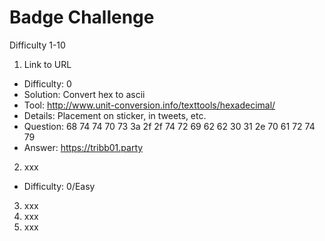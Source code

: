 # Badge Challenge
Difficulty 1-10

1. Link to URL
  - Difficulty: 0
  - Solution: Convert hex to ascii
  - Tool: http://www.unit-conversion.info/texttools/hexadecimal/
  - Details: Placement on sticker, in tweets, etc.
  - Question: 68 74 74 70 73 3a 2f 2f 74 72 69 62 62 30 31 2e 70 61 72 74 79
  - Answer: https://tribb01.party
2. xxx
  - Difficulty: 0/Easy
3. xxx
4. xxx
5. xxx
